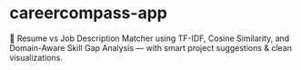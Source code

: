 # careercompass-app
📄 Resume vs Job Description Matcher using TF-IDF, Cosine Similarity, and Domain-Aware Skill Gap Analysis — with smart project suggestions &amp; clean visualizations.
